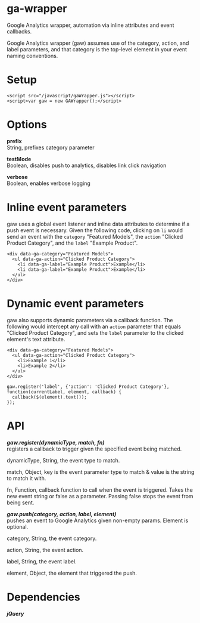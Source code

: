 # ga-wrapper
Google Analytics wrapper, automation via inline attributes and event callbacks.

Google Analytics wrapper (gaw) assumes use of the category, action, and label parameters, and that category is the top-level element in your event naming conventions.  

# Setup  
```
<script src="/javascript/gaWrapper.js"></script>  
<script>var gaw = new GAWrapper();</script>
```
  
# Options  
**prefix**  
String, prefixes category parameter  
  
**testMode**  
Boolean, disables push to analytics, disables link click navigation  
  
**verbose**  
Boolean, enables verbose logging

# Inline event parameters
gaw uses a global event listener and inline data attributes to determine if a push event is necessary. Given the following code, clicking on `li` would send an event with the `category` "Featured Models", the `action` "Clicked Product Category", and the `label` "Example Product".  
```
<div data-ga-category="Featured Models">
  <ul data-ga-action="Clicked Product Category">
    <li data-ga-label="Example Product">Example</li>
    <li data-ga-label="Example Product">Example</li>
  </ul>
</div>
```  
  
# Dynamic event parameters  
gaw also supports dynamic parameters via a callback function. The following would intercept any call with an `action` parameter that equals "Clicked Product Category", and sets the `label` parameter to the clicked element's text attribute.

```
<div data-ga-category="Featured Models">
  <ul data-ga-action="Clicked Product Category">
    <li>Example 1</li>
    <li>Example 2</li>
  </ul>
</div>
```
```
gaw.register('label', {'action': 'Clicked Product Category'}, function(currentLabel, element, callback) {
  callback($(element).text());
});
```  
  
# API  
***gaw.register(dynamicType, match, fn)***  
registers a callback to trigger given the specified event being matched.  
  
  
dynamicType, String, the event type to match.  
  
match, Object, key is the event parameter type to match & value is the string to match it with.  
  
fn, Function, callback function to call when the event is triggered. Takes the new event string or false as a parameter. Passing false stops the event from being sent.
  
  
***gaw.push(category, action, label, element)***  
pushes an event to Google Analytics given non-empty params. Element is optional.  
  
  
category, String, the event category.  
  
action, String, the event action.  
  
label, String, the event label.  
  
element, Object, the element that triggered the push.  
  
# Dependencies
***jQuery***
